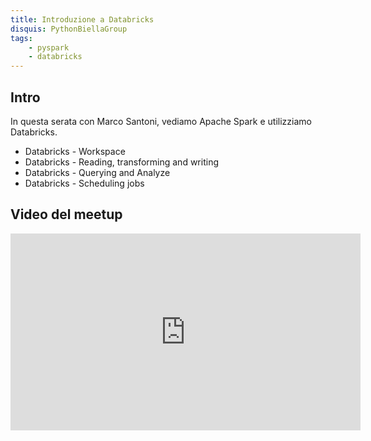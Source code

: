 ```yaml
---
title: Introduzione a Databricks
disquis: PythonBiellaGroup
tags:
    - pyspark
    - databricks
---
```


## Intro

In questa serata con Marco Santoni, vediamo Apache Spark e utilizziamo Databricks.

* Databricks - Workspace
* Databricks - Reading, transforming and writing
* Databricks - Querying and Analyze
* Databricks - Scheduling jobs


## Video del meetup
<iframe width="560" height="315" src="https://www.youtube.com/embed/m0OiFDBJ0Rw?si=uNkyn5fjq6fsKPHz" title="YouTube video player" frameborder="0" allow="accelerometer; autoplay; clipboard-write; encrypted-media; gyroscope; picture-in-picture; web-share" allowfullscreen></iframe>